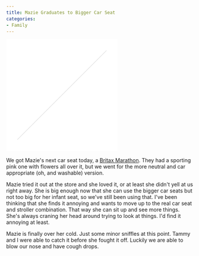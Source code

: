 ```yaml
---
title: Mazie Graduates to Bigger Car Seat
categories:
- Family
---
```


![britax-marathon](/assets/posts/2006/britax-marathon.jpg)

We got Mazie's next car seat today, a [Britax Marathon](http://www.britaxusa.com/products.cfm?action=ShowProduct&pro_id=7C71C785-4FBA-422D-83DC419B3D5B8213). They had a sporting pink one with flowers all over it, but we went for the more neutral and car appropriate (oh, and washable) version.

Mazie tried it out at the store and she loved it, or at least she didn't yell at us right away. She is big enough now that she can use the bigger car seats but not too big for her infant seat, so we've still been using that. I've been thinking that she finds it annoying and wants to move up to the real car seat and stroller combination. That way she can sit up and see more things. She's always craning her head around trying to look at things. I'd find it annoying at least.

Mazie is finally over her cold. Just some minor sniffles at this point. Tammy and I were able to catch it before she fought it off. Luckily we are able to blow our nose and have cough drops.
